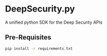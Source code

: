 # DeepSecurity.py

A unified python SDK for the Deep Security APIs

## Pre-Requisites

```bash
pip install -r requirements.txt
```